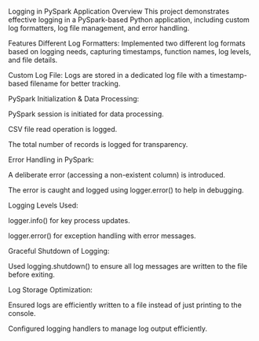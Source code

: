 Logging in PySpark Application
Overview
This project demonstrates effective logging in a PySpark-based Python application, including custom log formatters, log file management, and error handling.

Features
Different Log Formatters: Implemented two different log formats based on logging needs, capturing timestamps, function names, log levels, and file details.

Custom Log File: Logs are stored in a dedicated log file with a timestamp-based filename for better tracking.

PySpark Initialization & Data Processing:

PySpark session is initiated for data processing.

CSV file read operation is logged.

The total number of records is logged for transparency.

Error Handling in PySpark:

A deliberate error (accessing a non-existent column) is introduced.

The error is caught and logged using logger.error() to help in debugging.

Logging Levels Used:

logger.info() for key process updates.

logger.error() for exception handling with error messages.

Graceful Shutdown of Logging:

Used logging.shutdown() to ensure all log messages are written to the file before exiting.

Log Storage Optimization:

Ensured logs are efficiently written to a file instead of just printing to the console.

Configured logging handlers to manage log output efficiently.